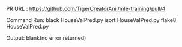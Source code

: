 PR URL : https://github.com/TigerCreatorAnil/mle-training/pull/4

Command Run:
black HouseValPred.py
isort HouseValPred.py
flake8 HouseValPred.py 

Output:
blank(no error returned)

